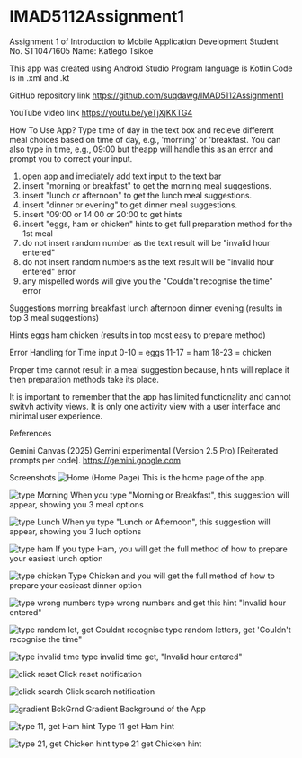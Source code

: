 # IMAD5112Assignment1
Assignment 1 of Introduction to Mobile Application Development
Student No. ST10471605
Name: Katlego Tsikoe

This app was created using Android Studio
Program language is Kotlin
Code is in .xml and .kt


GitHub repository link
https://github.com/suqdawg/IMAD5112Assignment1


YouTube video link
https://youtu.be/yeTjXjKKTG4


How To Use App?
Type time of day in the text box and recieve different meal choices based on time of day, e.g., 'morning' or 'breakfast.
You can also type in time, e.g., 09:00 but theapp will handle this as an error and prompt you to correct your input.

1. open app and imediately add text input to the text bar
2. insert "morning or breakfast" to get the morning meal suggestions.
3. insert "lunch or afternoon" to get the lunch meal suggestions.
4. insert "dinner or evening" to get dinner meal suggestions.
5. insert "09:00 or 14:00 or 20:00 to get hints
6. insert "eggs, ham or chicken" hints to get full preparation method for the 1st meal
7. do not insert random number as the text result will be "invalid hour entered"
8. do not insert random numbers as the text result will be "invalid hour entered" error
9. any mispelled words will give you the "Couldn't recognise the time" error

Suggestions
morning
breakfast
lunch
afternoon
dinner
evening
(results in top 3 meal suggestions)

Hints
eggs
ham
chicken
(results in top most easy to prepare method)

Error Handling for Time input
0-10 = eggs
11-17 = ham
18-23 = chicken

Proper time cannot result in a meal suggestion because, hints will replace it then preparation methods take its place.

It is important to remember that the app has limited functionality and cannot switvh activity views.
It is only one activity view with a user interface and minimal user experience.

References

Gemini Canvas (2025) Gemini experimental (Version 2.5 Pro) [Reiterated prompts per code]. https://gemini.google.com

Screenshots
![Home](https://github.com/user-attachments/assets/df96f6fa-b097-48e9-9b9b-f8254d178f32) 
(Home Page) This is the home page of the app.

![type Morning](https://github.com/user-attachments/assets/df753907-4130-48f4-a401-ce930efe2a4f) 
When you type "Morning or Breakfast", this suggestion will appear, showing you 3 meal options

![type Lunch](https://github.com/user-attachments/assets/9474859f-b1d6-409f-b1aa-cee7f57644b5)
When yu type "Lunch or Afternoon", this suggestion will appear, showing you 3 luch options

![type ham](https://github.com/user-attachments/assets/bb14434d-2663-4fa6-8635-2cad7b24ee5d)
If you type Ham, you will get the full method of how to prepare your easiest lunch option

![type chicken](https://github.com/user-attachments/assets/ee4a00fe-ac47-4181-9f98-834da95d04a9)
Type Chicken and you will get the full method of how to prepare your easieast dinner option

![type wrong numbers](https://github.com/user-attachments/assets/5794a220-4187-408f-a93b-c00861258c20) 
type wrong numbers and get this hint "Invalid hour entered"

![type random let, get Couldnt recognise](https://github.com/user-attachments/assets/a05ec70d-2a53-47f6-b985-0ab5b983d2f5)
type random letters, get 'Couldn't recognise the time"

![type invalid time](https://github.com/user-attachments/assets/889598b2-4c96-4b49-8d69-728b53aea443)
type invalid time get, "Invalid hour entered"

![click reset](https://github.com/user-attachments/assets/827e0ceb-2eb9-42e6-805d-fe3496d6fe04)
Click reset notification

![click search](https://github.com/user-attachments/assets/ff931ade-3381-4d87-867a-5d6ac66f234b)
Click search notification

![gradient BckGrnd](https://github.com/user-attachments/assets/a6bd2855-1a52-49cf-84d6-b5d4079da832)
Gradient Background of the App

![type 11, get Ham hint](https://github.com/user-attachments/assets/dfafc5f5-d494-4ebd-a803-c658c762e16b)
Type 11 get Ham hint

![type 21, get Chicken hint](https://github.com/user-attachments/assets/38dd49a8-6f4a-4dc6-8999-87c77e3466ae)
type 21 get Chicken hint
